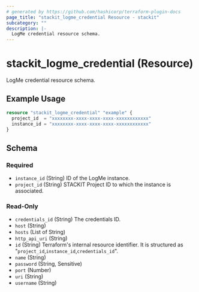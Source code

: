 ```yaml
---
# generated by https://github.com/hashicorp/terraform-plugin-docs
page_title: "stackit_logme_credential Resource - stackit"
subcategory: ""
description: |-
  LogMe credential resource schema.
---
```


# stackit_logme_credential (Resource)

LogMe credential resource schema.

## Example Usage

```terraform
resource "stackit_logme_credential" "example" {
  project_id  = "xxxxxxxx-xxxx-xxxx-xxxx-xxxxxxxxxxxx"
  instance_id = "xxxxxxxx-xxxx-xxxx-xxxx-xxxxxxxxxxxx"
}
```

<!-- schema generated by tfplugindocs -->
## Schema

### Required

- `instance_id` (String) ID of the LogMe instance.
- `project_id` (String) STACKIT Project ID to which the instance is associated.

### Read-Only

- `credentials_id` (String) The credentials ID.
- `host` (String)
- `hosts` (List of String)
- `http_api_uri` (String)
- `id` (String) Terraform's internal resource identifier. It is structured as "`project_id`,`instance_id`,`credentials_id`".
- `name` (String)
- `password` (String, Sensitive)
- `port` (Number)
- `uri` (String)
- `username` (String)
